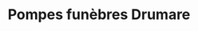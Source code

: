 ---
title: "Pompes funèbres Drumare"
url: /cormeilles/pompes-funebres-drumare/
shop: Bestattungen
---